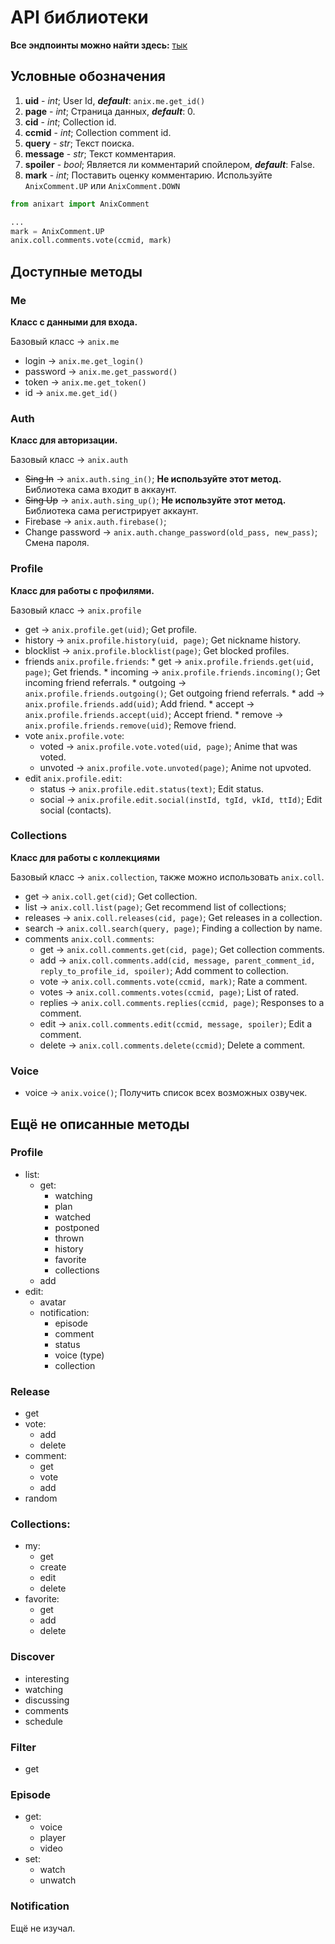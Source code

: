 # API библиотеки

**Все эндпоинты можно найти здесь:** [тык](https://github.com/SantaSpeen/anixart/blob/master/anixart/methods.py "тык")

## **Условные обозначения**
1. **uid** - _int_; User Id, _**default**_: `anix.me.get_id()`
2. **page** - _int_; Страница данных, **_default_**: 0.
3. **cid** - _int_; Collection id.
4. **ccmid** - _int_; Collection comment id.
5. **query** - _str_; Текст поиска.
6. **message** - _str_; Текст комментария.
7. **spoiler** - _bool_; Является ли комментарий спойлером, **_default_**: False.
8. **mark** - _int_; Поставить оценку комментарию. Используйте `AnixComment.UP` или `AnixComment.DOWN`
```python
from anixart import AnixComment

...
mark = AnixComment.UP
anix.coll.comments.vote(ccmid, mark)
```
## **Доступные методы**

### Me
**Класс с данными для входа.** 

Базовый класс -> `anix.me`

* login -> `anix.me.get_login()`
* password -> `anix.me.get_password()`
* token -> `anix.me.get_token()`
* id -> `anix.me.get_id()`

### Auth
**Класс для авторизации.** 

Базовый класс -> `anix.auth`

- ~~Sing In~~ -> `anix.auth.sing_in()`; **Не используйте этот метод.** Библиотека сама входит в аккаунт.
- ~~Sing Up~~ -> `anix.auth.sing_up()`; **Не используйте этот метод.** Библиотека сама регистрирует аккаунт.
- Firebase -> `anix.auth.firebase()`; 
- Change password -> `anix.auth.change_password(old_pass, new_pass)`; Смена пароля.

### Profile
**Класс для работы с профилями.** 

Базовый класс -> `anix.profile`

- get -> `anix.profile.get(uid)`; Get profile.
- history  -> `anix.profile.history(uid, page)`; Get nickname history.
- blocklist  -> `anix.profile.blocklist(page)`; Get blocked profiles.
- friends `anix.profile.friends`: 
      * get -> `anix.profile.friends.get(uid, page)`; Get friends.
      * incoming -> `anix.profile.friends.incoming()`; Get incoming friend referrals.
      * outgoing -> `anix.profile.friends.outgoing()`; Get outgoing friend referrals.
      * add -> `anix.profile.friends.add(uid)`; Add friend.
      * accept -> `anix.profile.friends.accept(uid)`; Accept friend.
      * remove -> `anix.profile.friends.remove(uid)`; Remove friend.
- vote `anix.profile.vote`: 
    * voted -> `anix.profile.vote.voted(uid, page)`; Anime that was voted.
    * unvoted -> `anix.profile.vote.unvoted(page)`; Anime not upvoted.
- edit `anix.profile.edit`: 
    * status -> `anix.profile.edit.status(text)`; Edit status.
    * social -> `anix.profile.edit.social(instId, tgId, vkId, ttId)`; Edit social (contacts).

### Collections
**Класс для работы с коллекциями** 

Базовый класс -> `anix.collection`, также можно использовать `anix.coll`.

- get -> `anix.coll.get(cid)`; Get collection.
- list -> `anix.coll.list(page)`; Get recommend list of collections;
- releases -> `anix.coll.releases(cid, page)`; Get releases in a collection.
- search -> `anix.coll.search(query, page)`; Finding a collection by name.
- comments `anix.coll.comments`:
  * get -> `anix.coll.comments.get(cid, page)`; Get collection comments.
  * add -> `anix.coll.comments.add(cid, message, parent_comment_id, reply_to_profile_id, spoiler)`; Add comment to collection.
  * vote -> `anix.coll.comments.vote(ccmid, mark)`; Rate a comment.
  * votes -> `anix.coll.comments.votes(ccmid, page)`; List of rated.
  * replies -> `anix.coll.comments.replies(ccmid, page)`; Responses to a comment.
  * edit -> `anix.coll.comments.edit(ccmid, message, spoiler)`; Edit a comment.
  * delete -> `anix.coll.comments.delete(ccmid)`; Delete a comment.
  
### Voice
- voice -> `anix.voice()`; Получить список всех возможных озвучек.

## **Ещё не описанные методы**

### Profile
- list:
  * get:
    - watching
    - plan
    - watched
    - postponed
    - thrown
    - history
    - favorite 
    - collections
  * add
- edit:
    * avatar
    * notification:
        - episode
        - comment
        - status
        - voice (type)
        - collection

### Release
- get
- vote:
    * add
    * delete
- comment:
    * get 
    * vote
    * add
- random

### Collections:
- my:
  * get
  * create
  * edit
  * delete
- favorite:
    * get
    * add
    * delete

### Discover
- interesting
- watching
- discussing
- comments
- schedule

### Filter
- get

### Episode
- get: 
  - voice
  - player
  - video
- set:
    - watch
    - unwatch
    
### Notification
Ещё не изучал.
